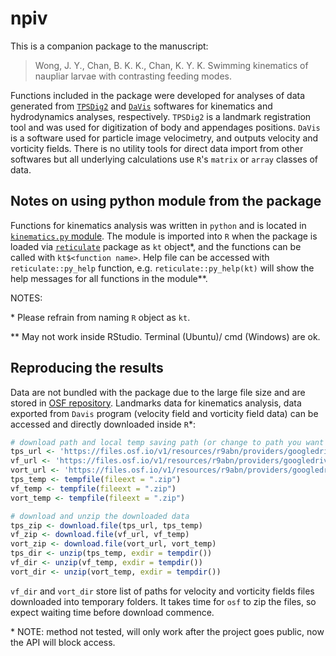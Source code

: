 # npiv

This is a companion package to the manuscript:

> Wong, J. Y., Chan, B. K. K., Chan, K. Y. K. Swimming kinematics of naupliar 
larvae with contrasting feeding modes.

Functions included in the package were developed for analyses of data generated
from [`TPSDig2`](http://life.bio.sunysb.edu/morph/soft-dataacq.html) and
[`DaVis`](https://www.lavision.de/en/products/davis-software/) softwares for
kinematics and hydrodynamics analyses, respectively. `TPSDig2` is a landmark
registration tool and was used for digitization of body and appendages
positions. `DaVis` is a software used for particle image velocimetry, and
outputs velocity and vorticity fields. There is no utility tools for direct data
import from other softwares but all underlying calculations use `R`'s `matrix`
or `array` classes of data.

## Notes on using python module from the package

Functions for kinematics analysis was written in `python` and is located in
[`kinematics.py` module](inst/python/kinematics.py). The module is imported into
`R` when the package is loaded via
[`reticulate`](https://rstudio.github.io/reticulate/index.html) package as `kt`
object*, and the functions can be called with `kt$<function name>`. Help file
can be accessed with `reticulate::py_help` function, e.g.
`reticulate::py_help(kt)` will show the help messages for all functions in the
module**.

NOTES: 

\* Please refrain from naming `R` object as `kt`.

\*\* May not work inside RStudio. Terminal (Ubuntu)/ cmd (Windows) are ok.

## Reproducing the results
Data are not bundled with the package due to the large file size and are stored
in [OSF repository](https://osf.io/r9abn/). Landmarks data for kinematics analysis, data exported from `Davis` program (velocity field and vorticity field data) can be accessed and directly downloaded inside `R`*:

```r
# download path and local temp saving path (or change to path you want to save)
tps_url <- 'https://files.osf.io/v1/resources/r9abn/providers/googledrive/kinematics/?zip='
vf_url <- 'https://files.osf.io/v1/resources/r9abn/providers/googledrive/vf_pxscale/?zip='
vort_url <- 'https://files.osf.io/v1/resources/r9abn/providers/googledrive/Vorticity/?zip='
tps_temp <- tempfile(fileext = ".zip")
vf_temp <- tempfile(fileext = ".zip")
vort_temp <- tempfile(fileext = ".zip")

# download and unzip the downloaded data
tps_zip <- download.file(tps_url, tps_temp)
vf_zip <- download.file(vf_url, vf_temp)
vort_zip <- download.file(vort_url, vort_temp)
tps_dir <- unzip(tps_temp, exdir = tempdir())
vf_dir <- unzip(vf_temp, exdir = tempdir())
vort_dir <- unzip(vort_temp, exdir = tempdir())
```

`vf_dir` and `vort_dir` store list of paths for velocity and vorticity fields 
files downloaded into temporary folders. It takes time for `osf` to zip the 
files, so expect waiting time before download commence. 

\* NOTE: method not tested, will only work after the project goes public, now the API will block 
access.